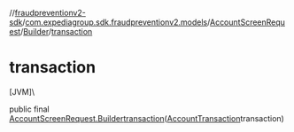//[fraudpreventionv2-sdk](../../../../index.md)/[com.expediagroup.sdk.fraudpreventionv2.models](../../index.md)/[AccountScreenRequest](../index.md)/[Builder](index.md)/[transaction](transaction.md)

# transaction

[JVM]\

public final [AccountScreenRequest.Builder](index.md)[transaction](transaction.md)([AccountTransaction](../../-account-transaction/index.md)transaction)
